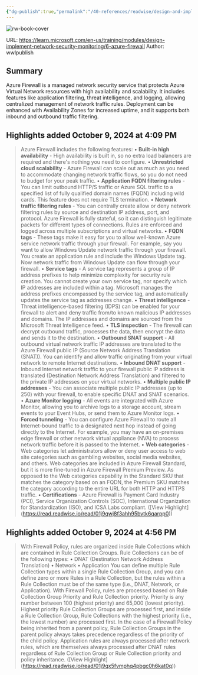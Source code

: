 ```yaml
---
{"dg-publish":true,"permalink":"/40-references/readwise/design-and-implement-azure-firewall-training/","tags":["rw/articles"]}
---
```


![rw-book-cover](https://learn.microsoft.com/en-us/media/open-graph-image.png)
  
URL: https://learn.microsoft.com/en-us/training/modules/design-implement-network-security-monitoring/6-azure-firewall
Author: wwlpublish

## Summary

Azure Firewall is a managed network security service that protects Azure Virtual Network resources with high availability and scalability. It includes features like application filtering, threat intelligence, and logging, allowing centralized management of network traffic rules. Deployment can be enhanced with Availability Zones for increased uptime, and it supports both inbound and outbound traffic filtering.

## Highlights added October 9, 2024 at 4:09 PM
>Azure Firewall includes the following features:
>• **Built-in high availability** - High availability is built in, so no extra load balancers are required and there's nothing you need to configure.
>• **Unrestricted cloud scalability** - Azure Firewall can scale out as much as you need to accommodate changing network traffic flows, so you do not need to budget for your peak traffic.
>• **Application FQDN filtering rules** - You can limit outbound HTTP/S traffic or Azure SQL traffic to a specified list of fully qualified domain names (FQDN) including wild cards. This feature does not require TLS termination.
>• **Network traffic filtering rules** - You can centrally create allow or deny network filtering rules by source and destination IP address, port, and protocol. Azure Firewall is fully stateful, so it can distinguish legitimate packets for different types of connections. Rules are enforced and logged across multiple subscriptions and virtual networks.
>• **FQDN tags** - These tags make it easy for you to allow well-known Azure service network traffic through your firewall. For example, say you want to allow Windows Update network traffic through your firewall. You create an application rule and include the Windows Update tag. Now network traffic from Windows Update can flow through your firewall.
>• **Service tags** - A service tag represents a group of IP address prefixes to help minimize complexity for security rule creation. You cannot create your own service tag, nor specify which IP addresses are included within a tag. Microsoft manages the address prefixes encompassed by the service tag, and automatically updates the service tag as addresses change.
>• **Threat intelligence** - Threat intelligence-based filtering (IDPS) can be enabled for your firewall to alert and deny traffic from/to known malicious IP addresses and domains. The IP addresses and domains are sourced from the Microsoft Threat Intelligence feed.
>• **TLS inspection** - The firewall can decrypt outbound traffic, processes the data, then encrypt the data and sends it to the destination.
>• **Outbound SNAT support** - All outbound virtual network traffic IP addresses are translated to the Azure Firewall public IP (Source Network Address Translation (SNAT)). You can identify and allow traffic originating from your virtual network to remote Internet destinations.
>• **Inbound DNAT support** - Inbound Internet network traffic to your firewall public IP address is translated (Destination Network Address Translation) and filtered to the private IP addresses on your virtual networks.
>• **Multiple public IP addresses** - You can associate multiple public IP addresses (up to 250) with your firewall, to enable specific DNAT and SNAT scenarios.
>• **Azure Monitor logging** - All events are integrated with Azure Monitor, allowing you to archive logs to a storage account, stream events to your Event Hubs, or send them to Azure Monitor logs.
>• **Forced tunneling** - You can configure Azure Firewall to route all Internet-bound traffic to a designated next hop instead of going directly to the Internet. For example, you may have an on-premises edge firewall or other network virtual appliance (NVA) to process network traffic before it is passed to the Internet.
>• **Web categories** - Web categories let administrators allow or deny user access to web site categories such as gambling websites, social media websites, and others. Web categories are included in Azure Firewall Standard, but it is more fine-tuned in Azure Firewall Premium Preview. As opposed to the Web categories capability in the Standard SKU that matches the category based on an FQDN, the Premium SKU matches the category according to the entire URL for both HTTP and HTTPS traffic.
>• **Certifications** - Azure Firewall is Payment Card Industry (PCI), Service Organization Controls (SOC), International Organization for Standardization (ISO), and ICSA Labs compliant. ([View Highlight] (https://read.readwise.io/read/01j9qwj8f3ahh95bvtk6qarpp0))


## Highlights added October 9, 2024 at 4:56 PM
>With Firewall Policy, rules are organized inside Rule Collections which are contained in Rule Collection Groups. Rule Collections can be of the following types:
>• DNAT (Destination Network Address Translation)
>• Network
>• Application
>You can define multiple Rule Collection types within a single Rule Collection Group, and you can define zero or more Rules in a Rule Collection, but the rules within a Rule Collection must be of the same type (i.e., DNAT, Network, or Application).
>With Firewall Policy, rules are processed based on Rule Collection Group Priority and Rule Collection priority. Priority is any number between 100 (highest priority) and 65,000 (lowest priority). Highest priority Rule Collection Groups are processed first, and inside a Rule Collection Group, Rule Collections with the highest priority (i.e., the lowest number) are processed first.
>In the case of a Firewall Policy being inherited from a parent policy, Rule Collection Groups in the parent policy always takes precedence regardless of the priority of the child policy.
>Application rules are always processed after network rules, which are themselves always processed after DNAT rules regardless of Rule Collection Group or Rule Collection priority and policy inheritance. ([View Highlight] (https://read.readwise.io/read/01j9qx5fvmphq4pbgc0h6kat0q))


